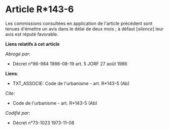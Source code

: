 # Article R*143-6

Les commissions consultées en application de l'article précédent sont tenues d'émettre un avis dans le délai de deux mois ; à
défaut [*silence*] leur avis est réputé favorable.

**Liens relatifs à cet article**

_Abrogé par_:

  - Décret n°86-984 1986-08-19 art. 5 JORF 27 août 1986

**Liens**:

  - TXT_ASSOCIE: Code de l'urbanisme - art. R*143-5 (Ab)

_Cite_:

  - Code de l'urbanisme - art. R*143-5 (Ab)

_Codifié par_:

  - Décret n°73-1023 1973-11-08
